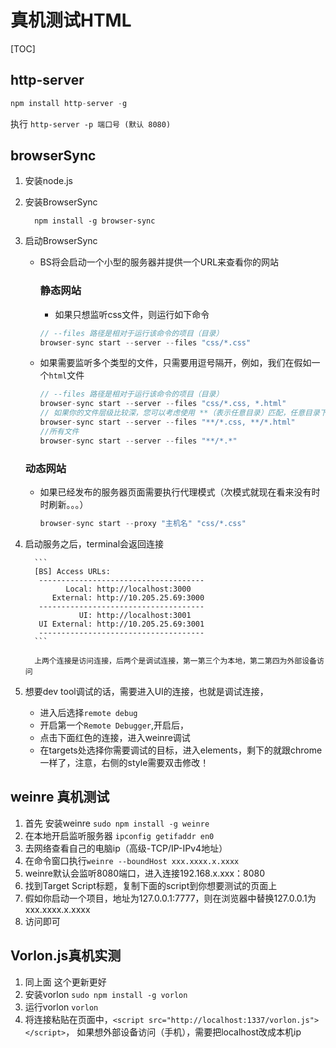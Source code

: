 # 真机测试HTML

[TOC]

## http-server

```python
npm install http-server -g
```

执行 `http-server -p 端口号 (默认 8080)`



## browserSync

1.   安装node.js

2.   安装BrowserSync

           npm install -g browser-sync

3.   启动BrowserSync

     + BS将会启动一个小型的服务器并提供一个URL来查看你的网站

       ### 静态网站

       + 如果只想监听css文件，则运行如下命令

       ```javascript
       // --files 路径是相对于运行该命令的项目（目录） 
       browser-sync start --server --files "css/*.css"
       ```

     + 如果需要监听多个类型的文件，只需要用逗号隔开，例如，我们在假如一个`html`文件

       ```javascript
       // --files 路径是相对于运行该命令的项目（目录） 
       browser-sync start --server --files "css/*.css, *.html"
       // 如果你的文件层级比较深，您可以考虑使用 **（表示任意目录）匹配，任意目录下任意.css 或 .html文件。 
       browser-sync start --server --files "**/*.css, **/*.html"
       //所有文件
       browser-sync start --server --files "**/*.*"
       ```

     ### 动态网站

     + 如果已经发布的服务器页面需要执行代理模式（次模式就现在看来没有时时刷新。。。）

       ```javascript
       browser-sync start --proxy "主机名" "css/*.css"
       ```

4.   启动服务之后，terminal会返回连接

           ​```
           [BS] Access URLs:
            -------------------------------------
                  Local: http://localhost:3000
               External: http://10.205.25.69:3000
            -------------------------------------
                     UI: http://localhost:3001
            UI External: http://10.205.25.69:3001
            -------------------------------------
           ​```
           
           上两个连接是访问连接，后两个是调试连接，第一第三个为本地，第二第四为外部设备访问

5.   想要dev tool调试的话，需要进入UI的连接，也就是调试连接，

     + 进入后选择`remote debug` 
     + 开启第一个`Remote Debugger`,开启后，
     + 点击下面红色的连接，进入weinre调试
     + 在targets处选择你需要调试的目标，进入elements，剩下的就跟chrome一样了，注意，右侧的style需要双击修改！



## weinre 真机测试

1. 首先 安装weinre `sudo npm install -g weinre`
2. 在本地开启监听服务器 `ipconfig getifaddr en0`
3. 去网络查看自己的电脑ip（高级-TCP/IP-IPv4地址）
4. 在命令窗口执行`weinre --boundHost xxx.xxxx.x.xxxx`
5. weinre默认会监听8080端口，进入连接192.168.x.xxx：8080
6. 找到Target Script标题，复制下面的script到你想要测试的页面上
7. 假如你启动一个项目，地址为127.0.0.1:7777，则在浏览器中替换127.0.0.1为xxx.xxxx.x.xxxx
8. 访问即可





## Vorlon.js真机实测

1. 同上面 这个更新更好
2. 安装vorlon `sudo npm install -g vorlon`
3. 运行vorlon `vorlon`
4. 将连接粘贴在页面中，`<script src="http://localhost:1337/vorlon.js"></script>`， 如果想外部设备访问（手机），需要把localhost改成本机ip
